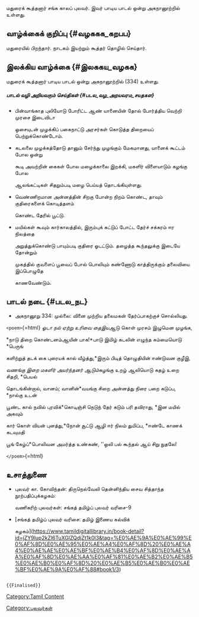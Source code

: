 மதுரைக் கூத்தனார் சங்க காலப் புலவர். இவர் பாடிய பாடல் ஒன்று அகநானூற்றில் உள்ளது.

## வாழ்க்கைக் குறிப்பு {#வழககக_கறபப}

மதுரையில் பிறந்தார். நாடகம் இயற்றும் கூத்தர் தொழில் செய்தார்.

## இலக்கிய வாழ்க்கை {#இலககய_வழகக}

மதுரைக் கூத்தனார் பாடிய பாடல் ஒன்று அகநானூற்றில் (334) உள்ளது.

##### பாடல் வழி அறியவரும் செய்திகள் {#படல_வழ_அறயவரம_சயதகள}

-   பின்வாங்காத புலியோடு போரிட்ட ஆண் யானையின் தோல் போர்த்திய வெற்றி முரசை இடைவிடா
    ஓசையுடன் முழக்கிப் பகைநாட்டு அரசர்கள் கொடுத்த திறையைப் பெற்றுக்கொண்டோம்.
-   கடலலை முழக்கத்தோடு தானும் சேர்ந்து முழங்கும் மேகமானது, யானைக் கூட்டம் போல ஒன்று
    கூடி அவற்றின் கைகள் போல மழைக்காலை இறக்கி, மகளிர் விளையாடும் கழங்கு போல
    ஆலங்கட்டிகள் சிதறும்படி மழை பெய்யத் தொடங்கியுள்ளது.
-   வெண்ணிறமான அன்னத்தின் சிறகு போன்ற நிறம் கொண்ட, தாவும் குதிரைகளைக் கொடித்தளம்
    கொண்ட தேரில் பூட்டு.
-   மயில்கள் கூவும் கார்காலத்தில், இரும்புக் கட்டுப் போட்ட தேர்ச் சக்கரம் ஈர நிலத்தை
    அறுத்துக்கொண்டு பாயும்படி குதிரை ஓடட்டும். தழைத்த கூந்தலுக்கு இடையே தோன்றும்
    முகத்தில் குவளைப் பூவைப் போல் பொலியும் கண்ணோடு காத்திருக்கும் தலைவியை இப்பொழுதே
    காணவேண்டும்.

## பாடல் நடை {#படல_நட}

-   அகநானூறு 334: முல்லை: வினை முற்றிய தலைமகன் தேர்ப்பாகற்குச் சொல்லியது.

`<poem>`{=html} *ஓடா நல் ஏற்று உரிவை தைஇய*ஆடு கொள் முரசம் இழுமென முழங்க,
*நாடு திறை கொண்டனம்ஆயின் பாக!*பாடு இமிழ் கடலின் எழுந்த சும்மையொடு *பெருங்
களிற்றுத் தடக் கை புரையக் கால் வீழ்த்து,*இரும் பிடித் தொழுதியின் ஈண்டுவன குழீஇ,
*வணங்கு இறை மகளிர் அயர்ந்தனர் ஆடும்*கழங்கு உறழ் ஆலியொடு கதழ் உறை சிதறி, *பெயல்
தொடங்கின்றால், வானம்; வானின்*வயங்கு சிறை அன்னத்து நிரை பறை கடுப்ப, *நால்கு உடன்
பூண்ட கால் நவில் புரவிக்*கொடிஞ்சி நெடுந் தேர் கடும் பரி தவிராது, *இன மயில் அகவும்
கார் கொள் வியன் புனத்து,*நோன் சூட்டு ஆழி ஈர் நிலம் துமிப்ப, *ஈண்டே காணக் கடவுமதி
பூங் கேழ்ப்*பொலிவன அமர்த்த உண்கண், \'\'ஒலி பல் கூந்தல் ஆய் சிறு நுதலே!
`</poem>`{=html}

## உசாத்துணை

-   புலவர் கா. கோவிந்தன்: திருநெல்வேலி தென்னிந்திய சைவ சித்தாந்த நூற்பதிப்புக்கழகம்:
    வணிகரிற் புலவர்கள்: சங்கத் தமிழ்ப் புலவர் வரிசை-9
-   [சங்கத் தமிழ்ப் புலவர் வரிசை: தமிழ் இணைய கல்விக்
    கழகம்](https://www.tamildigitallibrary.in/book-detail?id=jZY9lup2kZl6TuXGlZQdjZt1k0l3&tag=%E0%AE%9A%E0%AE%99%E0%AF%8D%E0%AE%95%E0%AE%A4%E0%AF%8D%20%E0%AE%A4%E0%AE%AE%E0%AE%BF%E0%AE%B4%E0%AF%8D%E0%AE%AA%E0%AF%8D%E0%AE%AA%E0%AF%81%E0%AE%B2%E0%AE%B5%E0%AE%B0%E0%AF%8D%20%E0%AE%B5%E0%AE%B0%E0%AE%BF%E0%AE%9A%E0%AF%88#book1/3)

```{=mediawiki}
{{Finalised}}
```
[Category:Tamil Content](Category:Tamil_Content "wikilink")
[Category:புலவர்கள்](Category:புலவர்கள் "wikilink")
